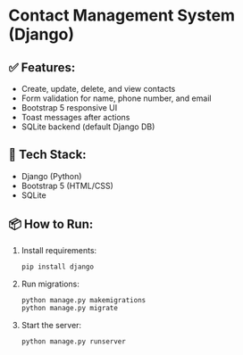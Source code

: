 # Contact Management System (Django)

## ✅ Features:
- Create, update, delete, and view contacts
- Form validation for name, phone number, and email
- Bootstrap 5 responsive UI
- Toast messages after actions
- SQLite backend (default Django DB)

## 🚀 Tech Stack:
- Django (Python)
- Bootstrap 5 (HTML/CSS)
- SQLite

## 📦 How to Run:
1. Install requirements:
   ```bash
   pip install django
2. Run migrations:
   ```bash
   python manage.py makemigrations
   python manage.py migrate
3. Start the server:
    ```bash
    python manage.py runserver

   
